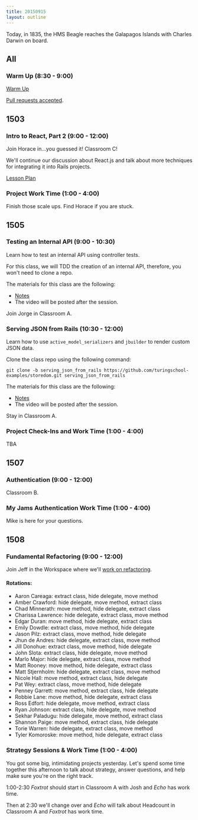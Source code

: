 ```yaml
---
title: 20150915
layout: outline
---
```

 Today, in 1835, the HMS Beagle reaches the Galapagos Islands with Charles Darwin on board.

 ## All

 ### Warm Up (8:30 - 9:00)

[Warm Up](https://thewarmup.herokuapp.com)

[Pull requests accepted](https://github.com/mikedao/the-warm-up).


## 1503

### Intro to React, Part 2 (9:00 - 12:00)

Join Horace in...you guessed it! Classroom C!

We'll continue our discussion about React.js and
talk about more techniques for integrating it into Rails projects.

[Lesson Plan](https://github.com/turingschool/lesson_plans/blob/master/ruby_04-apis_and_scalability/intro_to_react_part_2.markdown)

### Project Work Time (1:00 - 4:00)

Finish those scale ups. Find Horace if you are stuck.


## 1505

### Testing an Internal API (9:00 - 10:30)

Learn how to test an internal API using controller tests.

For this class, we will TDD the creation of an internal API, therefore, you won't need to clone a repo.

The materials for this class are the following:

* [Notes](https://www.dropbox.com/s/p0obxcwyau5pkak/Turing%20-%20Testing%20an%20Internal%20API%20%28Notes%29.pages?dl=0)
* The video will be posted after the session.

Join Jorge in Classroom A.

### Serving JSON from Rails (10:30 - 12:00)

Learn how to use `active_model_serializers` and `jbuilder` to render custom JSON data.

Clone the class repo using the following command:

```
git clone -b serving_json_from_rails https://github.com/turingschool-examples/storedom.git serving_json_from_rails
```

The materials for this class are the following:

* [Notes](https://www.dropbox.com/s/1f16ycx45cad68i/Turing%20-%20Serving%20JSON%20from%20Rails%20%28Notes%29.pages?dl=0)
* The video will be posted after the session.

Stay in Classroom A.

### Project Check-Ins and Work Time (1:00 - 4:00)

TBA

## 1507

### Authentication (9:00 - 12:00)

Classroom B.

### My Jams Authentication Work Time (1:00 - 4:00)

Mike is here for your questions.


## 1508

### Fundamental Refactoring (9:00 - 12:00)

Join Jeff in the Workspace where we'll [work on refactoring](https://github.com/turingschool/lesson_plans/blob/master/ruby_01-object_oriented_programming_with_ruby/refactoring_patterns.markdown).

#### Rotations:

* Aaron Careaga: extract class, hide delegate, move method
* Amber Crawford: hide delegate, move method, extract class
* Chad Minnerath: move method, hide delegate, extract class
* Charissa Lawrence: hide delegate, extract class, move method
* Edgar Duran: move method, hide delegate, extract class
* Emily Dowdle: extract class, move method, hide delegate
* Jason Pilz: extract class, move method, hide delegate
* Jhun de Andres: hide delegate, extract class, move method
* Jill Donohue: extract class, move method, hide delegate
* John Slota: extract class, hide delegate, move method
* Marlo Major: hide delegate, extract class, move method
* Matt Rooney: move method, hide delegate, extract class
* Matt Stjernholm: hide delegate, extract class, move method
* Nicole Hall: move method, extract class, hide delegate
* Pat Wey: extract class, move method, hide delegate
* Penney Garrett: move method, extract class, hide delegate
* Robbie Lane: move method, hide delegate, extract class
* Ross Edfort: hide delegate, move method, extract class
* Ryan Johnson: extract class, hide delegate, move method
* Sekhar Paladugu: hide delegate, move method, extract class
* Shannon Paige: move method, extract class, hide delegate
* Torie Warren: hide delegate, extract class, move method
* Tyler Komoroske: move method, hide delegate, extract class

### Strategy Sessions & Work Time (1:00 - 4:00)

You got some big, intimidating projects yesterday. Let's spend some
time together this afternoon to talk about strategy, answer questions,
and help make sure you're on the right track.

1:00-2:30 *Foxtrot* should start in Classroom A with Josh and *Echo* has work time.

Then at 2:30 we'll change over and *Echo* will talk about Headcount
in Classroom A and *Foxtrot* has work time.

